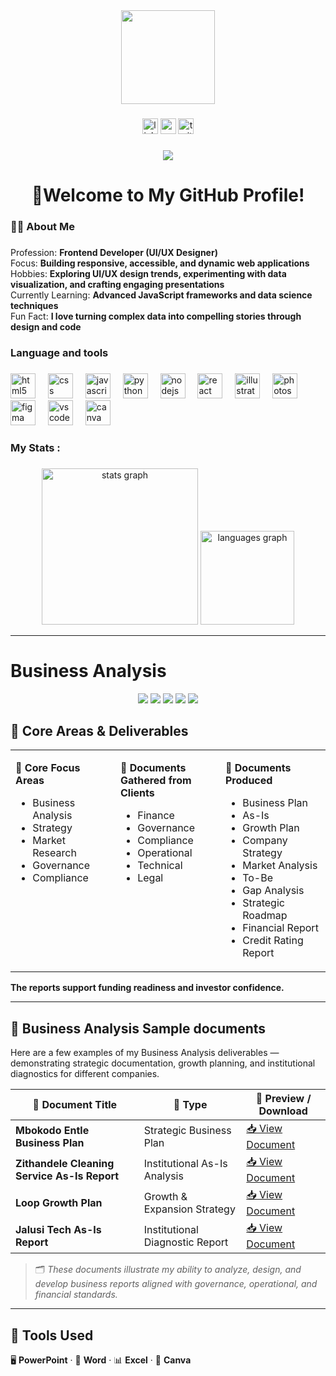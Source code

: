 <div align="center">
  <img height="150" src="https://media.giphy.com/media/M9gbBd9nbDrOTu1Mqx/giphy.gif"  />
</div>

###

<div align="center">
  <img src="https://img.shields.io/static/v1?message=LinkedIn&logo=linkedin&label=&color=0077B5&logoColor=white&labelColor=&style=for-the-badge" height="25" alt="linkedin logo"  />
  <img src="https://img.shields.io/static/v1?message=Youtube&logo=youtube&label=&color=FF0000&logoColor=white&labelColor=&style=for-the-badge" height="25" alt="youtube logo"  />
  <img src="https://img.shields.io/static/v1?message=Twitter&logo=twitter&label=&color=1DA1F2&logoColor=white&labelColor=&style=for-the-badge" height="25" alt="twitter logo"  />
</div>

###

<div align="center">
  <img src="https://visitor-badge.laobi.icu/badge?page_id=Nkosi201.Nkosi201&"  />
</div>

###

<h1 align="center">👋Welcome to My GitHub Profile!</h1>

###

<h3 align="left">👩‍💻  About Me</h3>

###

<p align="left"> 
  Profession: <b>Frontend Developer (UI/UX Designer)</b><br> 
  Focus: <b>Building responsive, accessible, and dynamic web applications</b><br> 
  Hobbies: <b>Exploring UI/UX design trends, experimenting with data visualization, and crafting engaging presentations</b><br>
  Currently Learning: <b>Advanced JavaScript frameworks and data science techniques</b><br> 
  Fun Fact: <b>I love turning complex data into compelling stories through design and code</b>
</p>

###

<h3 align="left"> Language and tools</h3>

###

<div align="left">
  <img src="https://cdn.jsdelivr.net/gh/devicons/devicon/icons/html5/html5-original.svg" height="40" alt="html5 logo"  />
  <img width="12" />
  <img src="https://cdn.jsdelivr.net/gh/devicons/devicon/icons/css3/css3-original.svg" height="40" alt="css logo"  />
  <img width="12" />
  <img src="https://cdn.jsdelivr.net/gh/devicons/devicon/icons/javascript/javascript-original.svg" height="40" alt="javascript logo"  />
  <img width="12" />
  <img src="https://cdn.jsdelivr.net/gh/devicons/devicon/icons/python/python-original.svg" height="40" alt="python logo"  />
  <img width="12" />
  <img src="https://cdn.jsdelivr.net/gh/devicons/devicon/icons/nodejs/nodejs-original.svg" height="40" alt="nodejs logo"  />
  <img width="12" />
  <img src="https://cdn.jsdelivr.net/gh/devicons/devicon/icons/react/react-original.svg" height="40" alt="react logo"  />
  <img width="12" />
  <img src="https://cdn.jsdelivr.net/gh/devicons/devicon/icons/illustrator/illustrator-plain.svg" height="40" alt="illustrator logo"  />
  <img width="12" />
  <img src="https://cdn.jsdelivr.net/gh/devicons/devicon/icons/photoshop/photoshop-plain.svg" height="40" alt="photoshop logo"  />
  <img width="12" />
  <img src="https://cdn.jsdelivr.net/gh/devicons/devicon/icons/figma/figma-original.svg" height="40" alt="figma logo"  />
  <img width="12" />
  <img src="https://cdn.jsdelivr.net/gh/devicons/devicon/icons/vscode/vscode-original.svg" height="40" alt="vscode logo"  />
  <img width="12" />
  <img src="https://cdn.jsdelivr.net/gh/devicons/devicon/icons/canva/canva-original.svg" height="40" alt="canva logo"  />
</div>

###

<h3 align="left">  My Stats :</h3>

###

<div align="center">
  <img src="https://github-readme-stats.vercel.app/api?username=Nkosi201&hide_title=false&hide_rank=false&show_icons=true&include_all_commits=true&count_private=true&disable_animations=false&theme=dracula&locale=en&hide_border=false&order=1" height="250" alt="stats graph"  />
  <img src="https://github-readme-stats.vercel.app/api/top-langs?username=Nkosi201&locale=en&hide_title=false&layout=compact&card_width=320&langs_count=5&theme=dracula&hide_border=false&order=2" height="150" alt="languages graph"  />
</div>

---

###
# Business Analysis

<p align="center">
  <img src="https://img.shields.io/badge/STRATEGY-0d6efd?style=for-the-badge&logo=target&logoColor=white"/>
  <img src="https://img.shields.io/badge/BUSINESS%20ANALYSIS-198754?style=for-the-badge&logo=bar-chart&logoColor=white"/>
  <img src="https://img.shields.io/badge/MARKET%20RESEARCH-ffc107?style=for-the-badge&logo=graph&logoColor=black"/>
  <img src="https://img.shields.io/badge/GOVERNANCE-28a745?style=for-the-badge&logo=balance-scale&logoColor=white"/>
  <img src="https://img.shields.io/badge/COMPLIANCE-ff4d4d?style=for-the-badge&logo=check-circle&logoColor=white"/>
</p>

###

## 🧩 Core Areas & Deliverables

<table>
  <tr>
    <td valign="top" width="33%">

**🔹 Core Focus Areas**
- Business Analysis  
- Strategy  
- Market Research  
- Governance  
- Compliance  

</td>
    <td valign="top" width="33%">

**📁 Documents Gathered from Clients**
- Finance  
- Governance  
- Compliance  
- Operational  
- Technical  
- Legal  

</td>
    <td valign="top" width="33%">

**📄 Documents Produced**
- Business Plan  
- As-Is  
- Growth Plan  
- Company Strategy  
- Market Analysis  
- To-Be  
- Gap Analysis  
- Strategic Roadmap  
- Financial Report  
- Credit Rating Report  

</td>
  </tr>
</table>

**The reports support funding readiness and investor confidence.**

---

## 📁 Business Analysis Sample documents

Here are a few examples of my Business Analysis deliverables — demonstrating strategic documentation, growth planning, and institutional diagnostics for different companies.


| 📄 **Document Title** | 🧠 **Type** | 🔗 **Preview / Download** |
|-----------------------|-------------|---------------------------|
| **Mbokodo Entle Business Plan** | Strategic Business Plan | [📥 View Document](./Mbokodo%20Entle%20Business%20plan.pptx) |
| **Zithandele Cleaning Service As-Is Report** | Institutional As-Is Analysis | [📥 View Document](./Zithandele%20Cleaning%20Service%20As-Is_Report.pptx) |
| **Loop Growth Plan** | Growth & Expansion Strategy | [📥 View Document](./Loop%20Growth%20Plan.pptx) |
| **Jalusi Tech As-Is Report** | Institutional Diagnostic Report | [📥 View Document](./Jalusi%20Tech%20As-Is_Report.pdf) |

> 🗂️ *These documents illustrate my ability to analyze, design, and develop business reports aligned with governance, operational, and financial standards.*

---

## 🧰 Tools Used

🖥️ **PowerPoint** · 📝 **Word** · 📊 **Excel** · 🎨 **Canva** 
